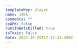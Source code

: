 ```yaml
---
templateKey: player
name: 140k
comments: ""
isAFK: false
runsInGetsKilled: true
isToxic: false
date: 2022-10-25T17:17:23.490Z
---
```


